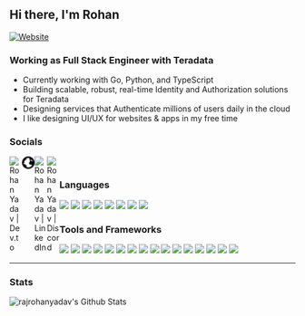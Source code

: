 ## Hi there, I'm Rohan

[![Website](https://img.shields.io/website?label=rohan-yadav.web.app&style=for-the-badge&url=https%3A%2F%2Frohan-yadav.web.app)](https://rohan-yadav.web.app)

### Working as Full Stack Engineer with Teradata

- Currently working with Go, Python, and TypeScript
- Building scalable, robust, real-time Identity and Authorization solutions for Teradata
- Designing services that Authenticate millions of users daily in the cloud
- I like designing UI/UX for websites & apps in my free time

### Socials
[<img align="left" alt="Rohan Yadav | Dev.to" width="22" src="https://simpleicons.org/icons/devdotto.svg" />][dev.to]
[<img align="left" alt="Rohan Yadav | Website" width="22px" src="https://raw.githubusercontent.com/iconic/open-iconic/master/svg/globe.svg" />][website]
[<img align="left" alt="Rohan Yadav | LinkedIn" width="22px" src="https://simpleicons.org/icons/linkedin.svg" />][linkedin]
[<img align="left" alt="Rohan Yadav | Discord" width="22px" src="https://simpleicons.org/icons/discord.svg" />][discord]

<br />

### Languages

<img src="https://img.shields.io/badge/javascript%20-%23323330.svg?&style=for-the-badge&logo=javascript&logoColor=%23F7DF1E"/> <img src="https://img.shields.io/badge/html5%20-%23E34F26.svg?&style=for-the-badge&logo=html5&logoColor=white"/>
<img src="https://img.shields.io/badge/css3%20-%231572B6.svg?&style=for-the-badge&logo=css3&logoColor=white"/>
<img src="https://img.shields.io/badge/python%20-%2314354C.svg?&style=for-the-badge&logo=python&logoColor=white"/>
<img src="https://img.shields.io/badge/GoLang%20-%23000.svg?&style=for-the-badge&logo=go&logoColor=white"/>
<img src="https://img.shields.io/badge/c%20-%2300599C.svg?&style=for-the-badge&logo=c&logoColor=white"/>
<img src="https://img.shields.io/badge/dart-%230175C2.svg?&style=for-the-badge&logo=dart&logoColor=white"/>
<img src="https://img.shields.io/badge/markdown-%23000000.svg?&style=for-the-badge&logo=markdown&logoColor=white"/>

### Tools and Frameworks

<img src="https://img.shields.io/badge/react%20-%23013243.svg?&style=for-the-badge&logo=react&logoColor=white" /> <img src="https://img.shields.io/badge/angular%20-%23DD0031.svg?&style=for-the-badge&logo=angular&logoColor=white"/>
<img src="https://img.shields.io/badge/flask%20-%23000.svg?&style=for-the-badge&logo=flask&logoColor=white"/>
<img src="https://img.shields.io/badge/next.js%20-%23013243.svg?&style=for-the-badge&logo=next.js&logoColor=white" />
<img src="https://img.shields.io/badge/git%20-%23F05033.svg?&style=for-the-badge&logo=git&logoColor=white"/>
<img src="https://img.shields.io/badge/github%20-%23121011.svg?&style=for-the-badge&logo=github&logoColor=white"/>
<img src ="https://img.shields.io/badge/MongoDB-%234ea94b.svg?&style=for-the-badge&logo=mongodb&logoColor=white"/>
<img src="https://img.shields.io/badge/docker%20-%230db7ed.svg?&style=for-the-badge&logo=docker&logoColor=white"/>
<img src="https://img.shields.io/badge/PyTorch%20-%23EE4C2C.svg?&style=for-the-badge&logo=PyTorch&logoColor=white" />
<img src="https://img.shields.io/badge/Jupyter%20-%23F37626.svg?&style=for-the-badge&logo=Jupyter&logoColor=white" />
<img src="https://img.shields.io/badge/Flutter%20-%2302569B.svg?&style=for-the-badge&logo=Flutter&logoColor=white" />
<img src="https://img.shields.io/badge/pandas%20-%23150458.svg?&style=for-the-badge&logo=pandas&logoColor=white" />
<img src="https://img.shields.io/badge/numpy%20-%23013243.svg?&style=for-the-badge&logo=numpy&logoColor=white" />
<img src="https://img.shields.io/badge/jenkins%20-%23013243.svg?&style=for-the-badge&logo=jenkins&logoColor=white" />
<img src="https://img.shields.io/badge/aws%20-%23013243.svg?&style=for-the-badge&logo=amazon%20aws&logoColor=white" />
<img src="https://img.shields.io/badge/azure%20-%23013243.svg?&style=for-the-badge&logo=microsoft%20azure&logoColor=white" />

---

### Stats

<img align="left" alt="rajrohanyadav's Github Stats" src="https://github-readme-stats.rajrohanyadav.vercel.app/api?username=rajrohanyadav&show_icons=true&hide_border=true&count_private=true&bg_color=30,e96443,904e95&title_color=fff&text_color=fff" />

[website]: https://rohan-yadav.web.app
[twitter]: https://twitter.com/rajrohanyadav
[linkedin]: https://www.linkedin.com/in/rajrohanyadav
[dev.to]: https://www.dev.to/rajrohanyadav
[discord]: https://discord.gg/486VmPz

